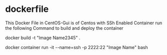 # dockerfile
This Docker File in CentOS-Gui is of Centos with SSh Enabled Container
run the following Command to build and deploy the container

docker build -t "Image Name2345" .

docker container run -it --name=ssh -p 2222:22 "Image Name" bash
